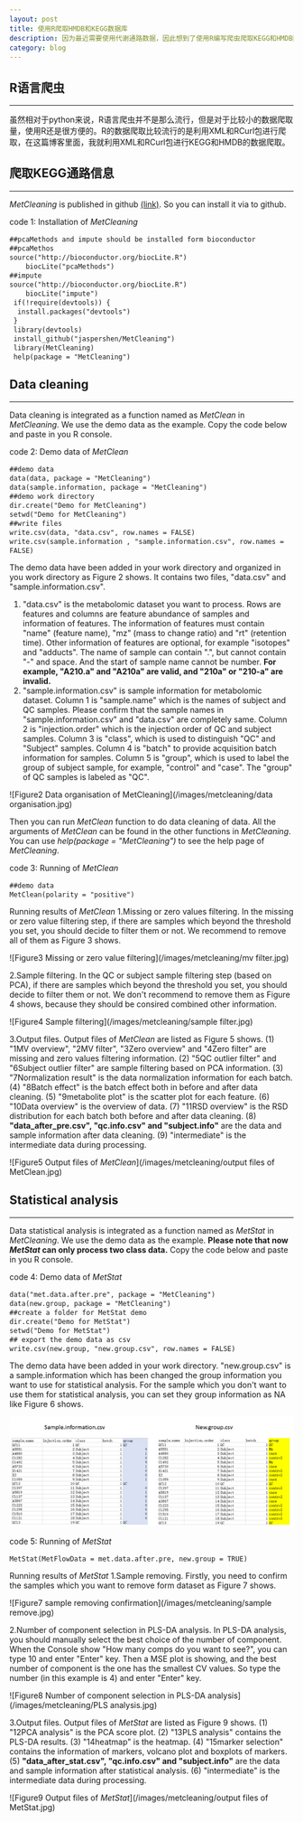 ```yaml
---
layout: post
title: 使用R爬取HMDB和KEGG数据库
description: 因为最近需要使用代谢通路数据，因此想到了使用R编写爬虫爬取KEGG和HMDB数据。
category: blog
---
```


## **R语言爬虫**
******************************************
虽然相对于python来说，R语言爬虫并不是那么流行，但是对于比较小的数据爬取量，使用R还是很方便的。R的数据爬取比较流行的是利用XML和RCurl包进行爬取，在这篇博客里面，我就利用XML和RCurl包进行KEGG和HMDB的数据爬取。
## **爬取KEGG通路信息**
******************************************
*MetCleaning* is published in github [(link)](https://github.com/jaspershen/MetCleaning). So you can install it via to github.

code 1: Installation of *MetCleaning*

```
##pcaMethods and impute should be installed form bioconductor
##pcaMethos
source("http://bioconductor.org/biocLite.R")
    biocLite("pcaMethods")
##impute
source("http://bioconductor.org/biocLite.R")
    biocLite("impute")
 if(!require(devtools)) {
  install.packages("devtools")
 }
 library(devtools)
 install_github("jaspershen/MetCleaning")
 library(MetCleaning)
 help(package = "MetCleaning")
```

## **Data cleaning**
******************************************
Data cleaning is integrated as a function named as *MetClean* in *MetCleaning*. We use the demo data as the example. Copy the code below and paste in you R console.

code 2: Demo data of *MetClean*

```
##demo data
data(data, package = "MetCleaning")
data(sample.information, package = "MetCleaning")
##demo work directory
dir.create("Demo for MetCleaning")
setwd("Demo for MetCleaning")
##write files
write.csv(data, "data.csv", row.names = FALSE)
write.csv(sample.information , "sample.information.csv", row.names = FALSE)
```

The demo data have been added in your work directory and organized in you work directory as Figure 2 shows. It contains two files, "data.csv" and "sample.information.csv".
1. "data.csv" is the metabolomic dataset you want to process. Rows are features and columns are feature abundance of samples and information of features. The information of features must contain "name" (feature name), "mz" (mass to change ratio) and "rt" (retention time). Other information of features are optional, for example "isotopes" and "adducts". The name of sample can contain ".", but cannot contain "-" and space. And the start of sample name cannot be number. **For example, "A210.a" and "A210a" are valid, and "210a" or "210-a" are invalid.**
2. "sample.information.csv" is sample information for metabolomic dataset. Column 1 is "sample.name" which is the names of subject and QC samples. Please confirm that the sample names in "sample.information.csv" and "data.csv" are completely same. Column 2 is "injection.order" which is the injection order of QC and subject samples. Column 3 is "class", which is used to distinguish "QC" and "Subject" samples. Column 4 is "batch" to provide acquisition batch information for samples. Column 5 is "group", which is used to label the group of subject sample, for example, "control" and "case". The "group" of QC samples is labeled as "QC".

![Figure2 Data organisation of MetCleaning](/images/metcleaning/data organisation.jpg)

Then you can run *MetClean* function to do data cleaning of data. All the arguments of *MetClean* can be found in the other functions in *MetCleaning*. You can use *help(package = "MetCleaning")* to see the help page of *MetCleaning*.

code 3: Running of *MetClean*

```
##demo data
MetClean(polarity = "positive")
```

Running results of *MetClean*
1.Missing or zero values filtering. In the missing or zero value filtering step, if there are samples which beyond the threshold you set, you should decide to filter them or not. We recommend to remove all of them as Figure 3 shows.

![Figure3 Missing or zero value filtering](/images/metcleaning/mv filter.jpg)

2.Sample filtering. In the QC or subject sample filtering step (based on PCA), if there are samples which beyond the threshold you set, you should decide to filter them or not. We don't recommend to remove them as Figure 4 shows, because they should be consired combined other information.

![Figure4 Sample filtering](/images/metcleaning/sample filter.jpg)

3.Output files. Output files of *MetClean* are listed as Figure 5 shows.
(1) "1MV overview", "2MV filter", "3Zero overview" and "4Zero filter" are missing and zero values filtering information.
(2) "5QC outlier filter" and "6Subject outlier filter" are sample filtering based on PCA information.
(3) "7Normalization result" is the data normalization information for each batch.
(4) "8Batch effect" is the batch effect both in before and after data cleaning.
(5) "9metabolite plot" is the scatter plot for each feature.
(6) "10Data overview" is the overview of data.
(7) "11RSD overview" is the RSD distribution for each batch both before and after data cleaning.
(8) **"data_after_pre.csv", "qc.info.csv" and "subject.info"** are the data and sample information after data cleaning.
(9) "intermediate" is the intermediate data during processing.

![Figure5 Output files of *MetClean*](/images/metcleaning/output files of MetClean.jpg)

## **Statistical analysis**
******************************************
Data statistical analysis is integrated as a function named as *MetStat* in *MetCleaning*. We use the demo data as the example. **Please note that now *MetStat* can only process two class data.** Copy the code below and paste in you R console.

code 4: Demo data of *MetStat*

```
data("met.data.after.pre", package = "MetCleaning")
data(new.group, package = "MetCleaning")
##create a folder for MetStat demo
dir.create("Demo for MetStat")
setwd("Demo for MetStat")
## export the demo data as csv
write.csv(new.group, "new.group.csv", row.names = FALSE)
```

The demo data have been added in your work directory. "new.group.csv" is a sample.information which has been changed the group information you want to use for statistical analysis. For the sample which you don't want to use them for statistical analysis, you can set they group information as NA like Figure 6 shows.

![Figure6 new group information](/images/metcleaning/new.group.jpg)

code 5: Running of *MetStat*

```
MetStat(MetFlowData = met.data.after.pre, new.group = TRUE)
```

Running results of *MetStat*
1.Sample removing. Firstly, you need to confirm the samples which you want to remove form dataset as Figure 7 shows.

![Figure7 sample removing confirmation](/images/metcleaning/sample remove.jpg)

2.Number of component selection in PLS-DA analysis. In PLS-DA analysis, you should manually select the best choice of the number of component. When the Console show "How many comps do you want to see?", you can type 10 and enter "Enter" key. Then a MSE plot is showing, and the best number of component is the one has the smallest CV values. So type the number (in this example is 4) and enter "Enter" key.

![Figure8 Number of component selection in PLS-DA analysis](/images/metcleaning/PLS analysis.jpg)

3.Output files. Output files of *MetStat* are listed as Figure 9 shows.
(1) "12PCA analysis" is the PCA score plot.
(2) "13PLS analysis" contains the PLS-DA results.
(3) "14heatmap" is the heatmap.
(4) "15marker selection" contains the information of markers, volcano plot and boxplots of markers.
(5) **"data_after_stat.csv", "qc.info.csv" and "subject.info"** are the data and sample information after statistical analysis.
(6) "intermediate" is the intermediate data during processing.

![Figure9 Output files of *MetStat*](/images/metcleaning/output files of MetStat.jpg)

[JasperShen]:    http://jaspershen.com  "JasperShen"
